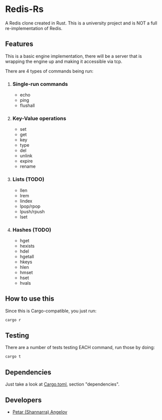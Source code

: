 # Redis-Rs

A Redis clone created in Rust.
This is a university project and is NOT a full re-implementation of Redis.

## Features
This is a basic engine implementation, there will be a server that is wrapping the engine up and making it accessible via tcp.

There are 4 types of commands being run:

1. ### Single-run commands
    - echo
    - ping
    - flushall

2. ### Key-Value operations
    - set
    - get
    - key
    - type
    - del
    - unlink
    - expire
    - rename

3. ### Lists (TODO)
    - llen
    - lrem
    - lindex
    - lpop/rpop
    - lpush/rpush
    - lset

4. ### Hashes (TODO)
    - hget
    - hexists
    - hdel
    - hgetall
    - hkeys
    - hlen
    - hmset
    - hset
    - hvals


## How to use this
Since this is Cargo-compatible, you just run:
```sh
cargo r
```

## Testing
There are a number of tests testing EACH command, run those by doing:
```sh
cargo t
```

## Dependencies
Just take a look at [Cargo.toml](./Cargo.toml), section "dependencies".

## Developers
- [Petar (Shannarra) Angelov](https://www.github.com/Shannarra)

